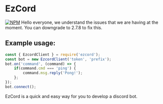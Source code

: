 # EzCord
[![NPM](https://nodei.co/npm/ezcord.png)](https://nodei.co/npm/ezcord/)
Hello everyone, we understand the issues that we are having at the moment. You can downgrade to 2.7.8 to fix this.
## Example usage:
```js
const { EzcordClient } = require('ezcord');
const bot = new EzcordClient('token', 'prefix');
bot.on('command', (command) => {
    if(command.cmd === 'ping') {
        command.msg.reply('Pong!');
    };
});
bot.connect();
```
EzCord is a quick and easy way for you to develop a discord bot.
